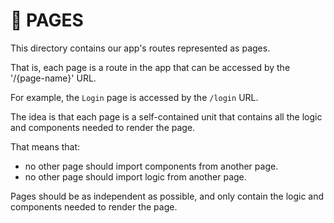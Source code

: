 # 📜 PAGES

This directory contains our app's routes represented as pages.

That is, each page is a route in the app that can be accessed by the '/{page-name}' URL.

For example, the `Login` page is accessed by the `/login` URL.

The idea is that each page is a self-contained unit that contains all the logic and components needed to render the page.

That means that:

- no other page should import components from another page.
- no other page should import logic from another page.

Pages should be as independent as possible, and only contain the logic and components needed to render the page.
